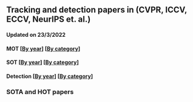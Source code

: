 ## Tracking and detection papers in (CVPR, ICCV, ECCV, NeurIPS et. al.)

#### Updated on 23/3/2022 

#### MOT [[By year](https://github.com/XinLi-zn/tracking-detection-papers/blob/main/MOT-papers.md)]  [[By category](https://github.com/XinLi-zn/tracking-detection-papers/blob/main/MOT-papers.md)]

#### SOT  [[By year](https://github.com/XinLi-zn/tracking-detection-papers/blob/main/SOT-papers.md)]  [[By category](https://github.com/XinLi-zn/tracking-detection-papers/blob/main/SOT-papers.md)]

#### Detection  [[By year](https://github.com/XinLi-zn/tracking-detection-papers/blob/main/Detection-papers.md)]  [[By category](https://github.com/XinLi-zn/tracking-detection-papers/blob/main/Detection-papers.md)]

### SOTA and HOT papers
